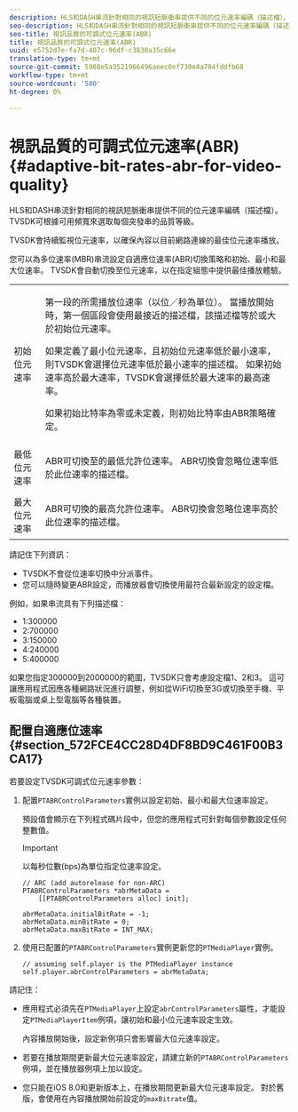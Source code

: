 ```yaml
---
description: HLS和DASH串流針對相同的視訊短脈衝串提供不同的位元速率編碼（描述檔）。 TVSDK可根據可用頻寬來選取每個突發串的品質等級。
seo-description: HLS和DASH串流針對相同的視訊短脈衝串提供不同的位元速率編碼（描述檔）。 TVSDK可根據可用頻寬來選取每個突發串的品質等級。
seo-title: 視訊品質的可調式位元速率(ABR)
title: 視訊品質的可調式位元速率(ABR)
uuid: e5752d7e-fa7d-407c-96df-c3830a35c66e
translation-type: tm+mt
source-git-commit: 5908e5a3521966496aeec0ef730e4a704fddfb68
workflow-type: tm+mt
source-wordcount: '580'
ht-degree: 0%

---
```



# 視訊品質的可調式位元速率(ABR){#adaptive-bit-rates-abr-for-video-quality}

HLS和DASH串流針對相同的視訊短脈衝串提供不同的位元速率編碼（描述檔）。 TVSDK可根據可用頻寬來選取每個突發串的品質等級。

TVSDK會持續監視位元速率，以確保內容以目前網路連線的最佳位元速率播放。

您可以為多位速率(MBR)串流設定自適應位速率(ABR)切換策略和初始、最小和最大位速率。 TVSDK會自動切換至位元速率，以在指定組態中提供最佳播放體驗。

<table id="table_AF838E082235406AA359BF1C1A77F85F"> 
 <tbody> 
  <tr> 
   <td colname="col01"> 初始位元速率 </td> 
   <td colname="col2"> <p>第一段的所需播放位速率（以位／秒為單位）。 當播放開始時，第一個區段會使用最接近的描述檔，該描述檔等於或大於初始位元速率。 </p> <p> 如果定義了最小位元速率，且初始位元速率低於最小速率，則TVSDK會選擇位元速率低於最小速率的描述檔。 如果初始速率高於最大速率，TVSDK會選擇低於最大速率的最高速率。 </p> <p>如果初始比特率為零或未定義，則初始比特率由ABR策略確定。 </p> </td> 
  </tr> 
  <tr> 
   <td colname="col01"> 最低位元速率 </td> 
   <td colname="col2"> <p>ABR可切換至的最低允許位速率。 ABR切換會忽略位速率低於此位速率的描述檔。 </p> </td> 
  </tr> 
  <tr> 
   <td colname="col01"> 最大位元速率 </td> 
   <td colname="col2"> <p>ABR可切換的最高允許位速率。 ABR切換會忽略位速率高於此位速率的描述檔。 </p> </td> 
  </tr> 
 </tbody> 
</table>

請記住下列資訊：

* TVSDK不會從位速率切換中分派事件。
* 您可以隨時變更ABR設定，而播放器會切換使用最符合最新設定的設定檔。

例如，如果串流具有下列描述檔：

* 1:300000
* 2:700000
* 3:150000
* 4:240000
* 5:400000

如果您指定300000到2000000的範圍，TVSDK只會考慮設定檔1、2和3。 這可讓應用程式因應各種網路狀況進行調整，例如從WiFi切換至3G或切換至手機、平板電腦或桌上型電腦等各種裝置。

## 配置自適應位速率{#section_572FCE4CC28D4DF8BD9C461F00B3CA17}

若要設定TVSDK可調式位元速率參數：

1. 配置`PTABRControlParameters`實例以設定初始、最小和最大位速率設定。

   預設值會顯示在下列程式碼片段中，但您的應用程式可針對每個參數設定任何整數值。

   >[!IMPORTANT]
   >
   >以每秒位數(bps)為單位指定位速率設定。

   ```
   // ARC (add autorelease for non-ARC) 
   PTABRControlParameters *abrMetaData =  
       [[PTABRControlParameters alloc] init];  
   
   abrMetaData.initialBitRate = -1; 
   abrMetaData.minBitRate = 0; 
   abrMetaData.maxBitRate = INT_MAX;
   ```

1. 使用已配置的`PTABRControlParameters`實例更新您的`PTMediaPlayer`實例。

   ```
   // assuming self.player is the PTMediaPlayer instance 
   self.player.abrControlParameters = abrMetaData;
   ```

請記住：

* 應用程式必須先在`PTMediaPlayer`上設定`abrControlParameters`屬性，才能設定`PTMediaPlayerItem`例項，讓初始和最小位元速率設定生效。

   內容播放開始後，設定新例項只會影響最大位元速率設定。

* 若要在播放期間更新最大位元速率設定，請建立新的`PTABRControlParameters`例項，並在播放器例項上加以設定。
* 您只能在iOS 8.0和更新版本上，在播放期間更新最大位元速率設定。 對於舊版，會使用在內容播放開始前設定的`maxBitrate`值。

